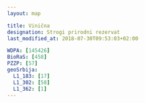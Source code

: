 ```yaml
---
layout: map

title: Vinična
designation: Strogi prirodni rezervat
last_modified_at: 2018-07-30T09:53:03+02:00

WDPA: [145426]
BioRaS: [458]
PZZP: [57]
geoSrbija:
  L1_183: [17]
  L1_302: [58]
  L1_362: [1]
---
```

